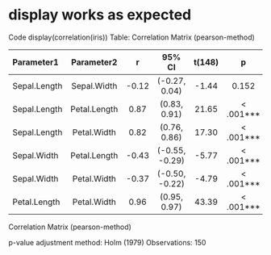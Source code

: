 # display works as expected

Code
display(correlation(iris))
Table: Correlation Matrix (pearson-method)

| Parameter1   |  Parameter2  |   r   |     95% CI     | t(148) |        p        |
|:-------------|:------------:|:-----:|:--------------:|:------:|:---------------:|
| Sepal.Length | Sepal.Width  | -0.12 | (-0.27, 0.04)  | -1.44  |      0.152      |
| Sepal.Length | Petal.Length | 0.87  |  (0.83, 0.91)  | 21.65  | &lt; .001\*\*\* |
| Sepal.Length | Petal.Width  | 0.82  |  (0.76, 0.86)  | 17.30  | &lt; .001\*\*\* |
| Sepal.Width  | Petal.Length | -0.43 | (-0.55, -0.29) | -5.77  | &lt; .001\*\*\* |
| Sepal.Width  | Petal.Width  | -0.37 | (-0.50, -0.22) | -4.79  | &lt; .001\*\*\* |
| Petal.Length | Petal.Width  | 0.96  |  (0.95, 0.97)  | 43.39  | &lt; .001\*\*\* |

Correlation Matrix (pearson-method)

p-value adjustment method: Holm (1979) Observations: 150
